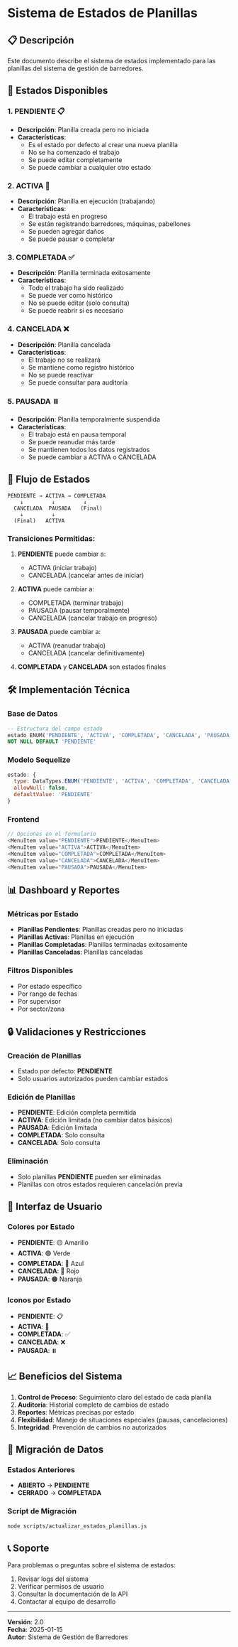 # Sistema de Estados de Planillas

## 📋 Descripción

Este documento describe el sistema de estados implementado para las planillas del sistema de gestión de barredores.

## 🎯 Estados Disponibles

### 1. **PENDIENTE** 📋
- **Descripción**: Planilla creada pero no iniciada
- **Características**:
  - Es el estado por defecto al crear una nueva planilla
  - No se ha comenzado el trabajo
  - Se puede editar completamente
  - Se puede cambiar a cualquier otro estado

### 2. **ACTIVA** 🚀
- **Descripción**: Planilla en ejecución (trabajando)
- **Características**:
  - El trabajo está en progreso
  - Se están registrando barredores, máquinas, pabellones
  - Se pueden agregar daños
  - Se puede pausar o completar

### 3. **COMPLETADA** ✅
- **Descripción**: Planilla terminada exitosamente
- **Características**:
  - Todo el trabajo ha sido realizado
  - Se puede ver como histórico
  - No se puede editar (solo consulta)
  - Se puede reabrir si es necesario

### 4. **CANCELADA** ❌
- **Descripción**: Planilla cancelada
- **Características**:
  - El trabajo no se realizará
  - Se mantiene como registro histórico
  - No se puede reactivar
  - Se puede consultar para auditoría

### 5. **PAUSADA** ⏸️
- **Descripción**: Planilla temporalmente suspendida
- **Características**:
  - El trabajo está en pausa temporal
  - Se puede reanudar más tarde
  - Se mantienen todos los datos registrados
  - Se puede cambiar a ACTIVA o CANCELADA

## 🔄 Flujo de Estados

```
PENDIENTE → ACTIVA → COMPLETADA
    ↓         ↓         ↓
  CANCELADA  PAUSADA   (Final)
    ↓         ↓
  (Final)   ACTIVA
```

### Transiciones Permitidas:

1. **PENDIENTE** puede cambiar a:
   - ACTIVA (iniciar trabajo)
   - CANCELADA (cancelar antes de iniciar)

2. **ACTIVA** puede cambiar a:
   - COMPLETADA (terminar trabajo)
   - PAUSADA (pausar temporalmente)
   - CANCELADA (cancelar trabajo en progreso)

3. **PAUSADA** puede cambiar a:
   - ACTIVA (reanudar trabajo)
   - CANCELADA (cancelar definitivamente)

4. **COMPLETADA** y **CANCELADA** son estados finales

## 🛠️ Implementación Técnica

### Base de Datos
```sql
-- Estructura del campo estado
estado ENUM('PENDIENTE', 'ACTIVA', 'COMPLETADA', 'CANCELADA', 'PAUSADA')
NOT NULL DEFAULT 'PENDIENTE'
```

### Modelo Sequelize
```javascript
estado: {
  type: DataTypes.ENUM('PENDIENTE', 'ACTIVA', 'COMPLETADA', 'CANCELADA', 'PAUSADA'),
  allowNull: false,
  defaultValue: 'PENDIENTE'
}
```

### Frontend
```javascript
// Opciones en el formulario
<MenuItem value="PENDIENTE">PENDIENTE</MenuItem>
<MenuItem value="ACTIVA">ACTIVA</MenuItem>
<MenuItem value="COMPLETADA">COMPLETADA</MenuItem>
<MenuItem value="CANCELADA">CANCELADA</MenuItem>
<MenuItem value="PAUSADA">PAUSADA</MenuItem>
```

## 📊 Dashboard y Reportes

### Métricas por Estado
- **Planillas Pendientes**: Planillas creadas pero no iniciadas
- **Planillas Activas**: Planillas en ejecución
- **Planillas Completadas**: Planillas terminadas exitosamente
- **Planillas Canceladas**: Planillas canceladas

### Filtros Disponibles
- Por estado específico
- Por rango de fechas
- Por supervisor
- Por sector/zona

## 🔒 Validaciones y Restricciones

### Creación de Planillas
- Estado por defecto: **PENDIENTE**
- Solo usuarios autorizados pueden cambiar estados

### Edición de Planillas
- **PENDIENTE**: Edición completa permitida
- **ACTIVA**: Edición limitada (no cambiar datos básicos)
- **PAUSADA**: Edición limitada
- **COMPLETADA**: Solo consulta
- **CANCELADA**: Solo consulta

### Eliminación
- Solo planillas **PENDIENTE** pueden ser eliminadas
- Planillas con otros estados requieren cancelación previa

## 🎨 Interfaz de Usuario

### Colores por Estado
- **PENDIENTE**: 🟡 Amarillo
- **ACTIVA**: 🟢 Verde
- **COMPLETADA**: 🔵 Azul
- **CANCELADA**: 🔴 Rojo
- **PAUSADA**: 🟠 Naranja

### Iconos por Estado
- **PENDIENTE**: 📋
- **ACTIVA**: 🚀
- **COMPLETADA**: ✅
- **CANCELADA**: ❌
- **PAUSADA**: ⏸️

## 📈 Beneficios del Sistema

1. **Control de Proceso**: Seguimiento claro del estado de cada planilla
2. **Auditoría**: Historial completo de cambios de estado
3. **Reportes**: Métricas precisas por estado
4. **Flexibilidad**: Manejo de situaciones especiales (pausas, cancelaciones)
5. **Integridad**: Prevención de cambios no autorizados

## 🔄 Migración de Datos

### Estados Anteriores
- **ABIERTO** → **PENDIENTE**
- **CERRADO** → **COMPLETADA**

### Script de Migración
```bash
node scripts/actualizar_estados_planillas.js
```

## 📞 Soporte

Para problemas o preguntas sobre el sistema de estados:

1. Revisar logs del sistema
2. Verificar permisos de usuario
3. Consultar la documentación de la API
4. Contactar al equipo de desarrollo

---

**Versión**: 2.0  
**Fecha**: 2025-01-15  
**Autor**: Sistema de Gestión de Barredores 